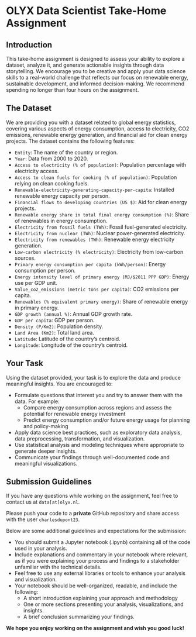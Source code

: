 # OLYX Data Scientist Take-Home Assignment

## Introduction
This take-home assignment is designed to assess your ability to explore a dataset, analyze it, and generate actionable insights through data storytelling. We encourage you to be creative and apply your data science skills to a real-world challenge that reflects our focus on renewable energy, sustainable development, and informed decision-making. We recommend spending no longer than four hours on the assignment.

## The Dataset
We are providing you with a dataset related to global energy statistics, covering various aspects of energy consumption, access to electricity, CO2 emissions, renewable energy generation, and financial aid for clean energy projects. The dataset contains the following features:

- `Entity`: The name of the country or region.
- `Year`: Data from 2000 to 2020.
- `Access to electricity (% of population)`: Population percentage with electricity access.
- `Access to clean fuels for cooking (% of population)`: Population relying on clean cooking fuels.
- `Renewable-electricity-generating-capacity-per-capita`: Installed renewable energy capacity per person.
- `Financial flows to developing countries (US $)`: Aid for clean energy projects.
- `Renewable energy share in total final energy consumption (%)`: Share of renewables in energy consumption.
- `Electricity from fossil fuels (TWh)`: Fossil fuel-generated electricity.
- `Electricity from nuclear (TWh)`: Nuclear power-generated electricity.
- `Electricity from renewables (TWh)`: Renewable energy electricity generation.
- `Low-carbon electricity (% electricity)`: Electricity from low-carbon sources.
- `Primary energy consumption per capita (kWh/person)`: Energy consumption per person.
- `Energy intensity level of primary energy (MJ/$2011 PPP GDP)`: Energy use per GDP unit.
- `Value_co2_emissions (metric tons per capita)`: CO2 emissions per capita.
- `Renewables (% equivalent primary energy)`: Share of renewable energy in primary energy.
- `GDP growth (annual %)`: Annual GDP growth rate.
- `GDP per capita`: GDP per person.
- `Density (P/Km2)`: Population density.
- `Land Area (Km2)`: Total land area.
- `Latitude`: Latitude of the country’s centroid.
- `Longitude`: Longitude of the country’s centroid.

## Your Task
Using the dataset provided, your task is to explore the data and produce meaningful insights. You are encouraged to:
- Formulate questions that interest you and try to answer them with the data. For example:
    - Compare energy consumption across regions and assess the potential for renewable energy investment
    - Predict energy consumption and/or future energy usage for planning and policy-making
- Apply data science best practices, such as exploratory data analysis, data preprocessing, transformation, and visualization.
- Use statistical analysis and modeling techniques where appropriate to generate deeper insights.
- Communicate your findings through well-documented code and meaningful visualizations.

## Submission Guidelines
If you have any questions while working on the assignment, feel free to contact us at `data[at]olyx.nl`. 

Please push your code to a **private** GitHub repository and share access with the user `charlesdupont23`. 

Below are some additional guidelines and expectations for the submission:
- You should submit a Jupyter notebook (.ipynb) containing all of the code used in your analysis.
- Include explanations and commentary in your notebook where relevant, as if you were explaining your process and findings to a stakeholder unfamiliar with the technical details.
- Feel free to use any external libraries or tools to enhance your analysis and visualization.
- Your notebook should be well-organized, readable, and include the following:
    - A short introduction explaining your approach and methodology
    - One or more sections presenting your analysis, visualizations, and insights.
    - A brief conclusion summarizing your findings.

**We hope you enjoy working on the assignment and wish you good luck!**